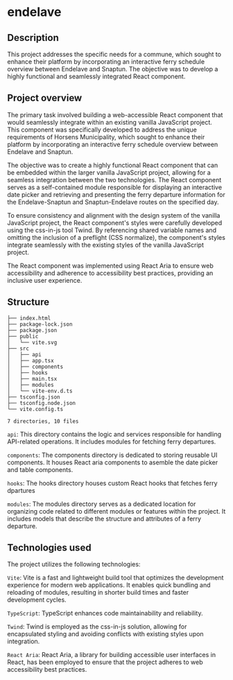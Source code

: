 # endelave

## Description

This project addresses the specific needs for a commune, which sought to enhance their platform by incorporating an interactive ferry schedule overview between Endelave and Snaptun. The objective was to develop a highly functional and seamlessly integrated React component.

## Project overview

The primary task involved building a web-accessible React component that would seamlessly integrate within an existing vanilla JavaScript project. This component was specifically developed to address the unique requirements of Horsens Municipality, which sought to enhance their platform by incorporating an interactive ferry schedule overview between Endelave and Snaptun.

The objective was to create a highly functional React component that can be embedded within the larger vanilla JavaScript project, allowing for a seamless integration between the two technologies. The React component serves as a self-contained module responsible for displaying an interactive date picker and retrieving and presenting the ferry departure information for the Endelave-Snaptun and Snaptun-Endelave routes on the specified day.

To ensure consistency and alignment with the design system of the vanilla JavaScript project, the React component's styles were carefully developed using the css-in-js tool Twind. By referencing shared variable names and omitting the inclusion of a preflight (CSS normalize), the component's styles integrate seamlessly with the existing styles of the vanilla JavaScript project.

The React component was implemented using React Aria to ensure web accessibility and adherence to accessibility best practices, providing an inclusive user experience.



## Structure



```.
├── index.html
├── package-lock.json
├── package.json
├── public
│   └── vite.svg
├── src
│   ├── api
│   ├── app.tsx
│   ├── components
│   ├── hooks
│   ├── main.tsx
│   ├── modules
│   └── vite-env.d.ts
├── tsconfig.json
├── tsconfig.node.json
└── vite.config.ts

7 directories, 10 files
```

`api`: This directory contains the logic and services responsible for handling API-related operations. It includes modules for fetching ferry departures.

`components`: The components directory is dedicated to storing reusable UI components. It houses React aria components to asemble the date picker and table components.

`hooks`: The hooks directory houses custom React hooks that fetches ferry dpartures 

`modules`: The modules directory serves as a dedicated location for organizing code related to different modules or features within the project. It includes models that describe the structure and attributes of a ferry departure.


## Technologies used

The project utilizes the following technologies:

`Vite`: Vite is a fast and lightweight build tool that optimizes the development experience for modern web applications. It enables quick bundling and reloading of modules, resulting in shorter build times and faster development cycles.

`TypeScript`: TypeScript enhances code maintainability and reliability.

`Twind`: Twind is employed as the css-in-js solution, allowing for encapsulated styling and avoiding conflicts with existing styles upon integration.

`React Aria`: React Aria, a library for building accessible user interfaces in React, has been employed to ensure that the project adheres to web accessibility best practices. 
